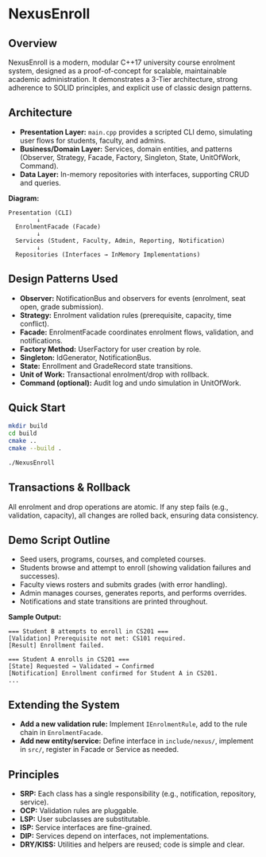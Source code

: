 # NexusEnroll

## Overview

NexusEnroll is a modern, modular C++17 university course enrolment system, designed as a proof-of-concept for scalable, maintainable academic administration. It demonstrates a 3-Tier architecture, strong adherence to SOLID principles, and explicit use of classic design patterns.

## Architecture

- **Presentation Layer:** `main.cpp` provides a scripted CLI demo, simulating user flows for students, faculty, and admins.
- **Business/Domain Layer:** Services, domain entities, and patterns (Observer, Strategy, Facade, Factory, Singleton, State, UnitOfWork, Command).
- **Data Layer:** In-memory repositories with interfaces, supporting CRUD and queries.

**Diagram:**
```
Presentation (CLI)
        ↓
  EnrolmentFacade (Facade)
        ↓
  Services (Student, Faculty, Admin, Reporting, Notification)
        ↓
  Repositories (Interfaces → InMemory Implementations)
```

## Design Patterns Used

- **Observer:** NotificationBus and observers for events (enrolment, seat open, grade submission).
- **Strategy:** Enrolment validation rules (prerequisite, capacity, time conflict).
- **Facade:** EnrolmentFacade coordinates enrolment flows, validation, and notifications.
- **Factory Method:** UserFactory for user creation by role.
- **Singleton:** IdGenerator, NotificationBus.
- **State:** Enrollment and GradeRecord state transitions.
- **Unit of Work:** Transactional enrolment/drop with rollback.
- **Command (optional):** Audit log and undo simulation in UnitOfWork.

## Quick Start

```sh
mkdir build
cd build
cmake ..
cmake --build .

./NexusEnroll
```

## Transactions & Rollback

All enrolment and drop operations are atomic. If any step fails (e.g., validation, capacity), all changes are rolled back, ensuring data consistency.

## Demo Script Outline

- Seed users, programs, courses, and completed courses.
- Students browse and attempt to enroll (showing validation failures and successes).
- Faculty views rosters and submits grades (with error handling).
- Admin manages courses, generates reports, and performs overrides.
- Notifications and state transitions are printed throughout.

**Sample Output:**
```
=== Student B attempts to enroll in CS201 ===
[Validation] Prerequisite not met: CS101 required.
[Result] Enrollment failed.

=== Student A enrolls in CS201 ===
[State] Requested → Validated → Confirmed
[Notification] Enrollment confirmed for Student A in CS201.
...
```

## Extending the System

- **Add a new validation rule:** Implement `IEnrolmentRule`, add to the rule chain in `EnrolmentFacade`.
- **Add new entity/service:** Define interface in `include/nexus/`, implement in `src/`, register in Facade or Service as needed.

## Principles

- **SRP:** Each class has a single responsibility (e.g., notification, repository, service).
- **OCP:** Validation rules are pluggable.
- **LSP:** User subclasses are substitutable.
- **ISP:** Service interfaces are fine-grained.
- **DIP:** Services depend on interfaces, not implementations.
- **DRY/KISS:** Utilities and helpers are reused; code is simple and clear.
